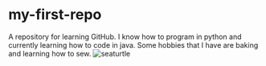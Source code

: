 # my-first-repo
A repository for learning GitHub.
I know how to program in python and currently learning how to code in java. Some hobbies that I have are baking and learning how to sew.
![seaturtle](https://github.com/gal2107/my-first-repo/assets/163939542/114e2b96-d81f-4c13-aae8-052763f3322b)
